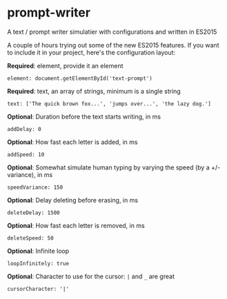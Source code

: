 # prompt-writer
A text / prompt writer simulatier with configurations and written in ES2015

A couple of hours trying out some of the new ES2015 features.
If you want to include it in your project, here's the configuration layout:

**Required**: element, provide it an element
```
element: document.getElementById('text-prompt')
```

**Required**: text, an array of strings, minimum is a single string
```
text: ['The quick brown fox...', 'jumps over...', 'the lazy dog.']
```

**Optional**: Duration before the text starts writing, in ms
```
addDelay: 0
```

**Optional**: How fast each letter is added, in ms
```
addSpeed: 10
```

**Optional**: Somewhat simulate human typing by varying the speed (by a +/- variance), in ms
```
speedVariance: 150
```

**Optional**: Delay deleting before erasing, in ms
```
deleteDelay: 1500
```

**Optional**: How fast each letter is removed, in ms
```
deleteSpeed: 50
```

**Optional**: Infinite loop
```
loopInfinitely: true
```

**Optional**: Character to use for the cursor: `|` and `_` are great
```
cursorCharacter: '|'
```
